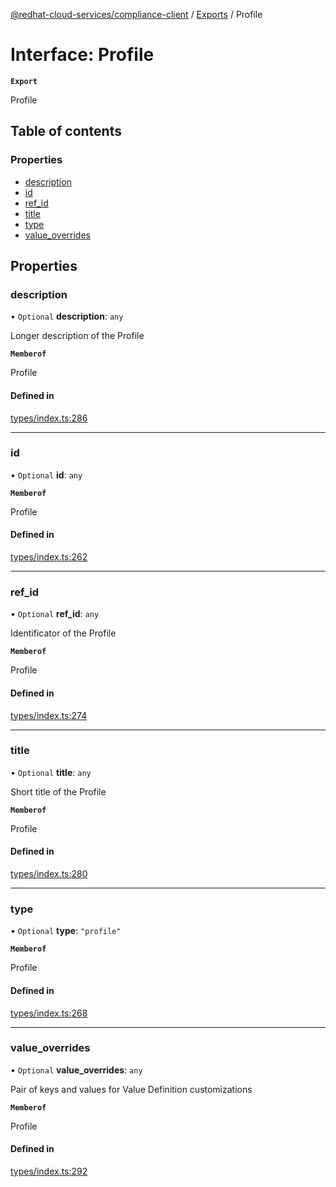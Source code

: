 [@redhat-cloud-services/compliance-client](../README.md) / [Exports](../modules.md) / Profile

# Interface: Profile

**`Export`**

Profile

## Table of contents

### Properties

- [description](Profile.md#description)
- [id](Profile.md#id)
- [ref\_id](Profile.md#ref_id)
- [title](Profile.md#title)
- [type](Profile.md#type)
- [value\_overrides](Profile.md#value_overrides)

## Properties

### description

• `Optional` **description**: `any`

Longer description of the Profile

**`Memberof`**

Profile

#### Defined in

[types/index.ts:286](https://github.com/AsToNlele/javascript-clients/blob/main/packages/compliance/types/index.ts#L286)

___

### id

• `Optional` **id**: `any`

**`Memberof`**

Profile

#### Defined in

[types/index.ts:262](https://github.com/AsToNlele/javascript-clients/blob/main/packages/compliance/types/index.ts#L262)

___

### ref\_id

• `Optional` **ref\_id**: `any`

Identificator of the Profile

**`Memberof`**

Profile

#### Defined in

[types/index.ts:274](https://github.com/AsToNlele/javascript-clients/blob/main/packages/compliance/types/index.ts#L274)

___

### title

• `Optional` **title**: `any`

Short title of the Profile

**`Memberof`**

Profile

#### Defined in

[types/index.ts:280](https://github.com/AsToNlele/javascript-clients/blob/main/packages/compliance/types/index.ts#L280)

___

### type

• `Optional` **type**: ``"profile"``

**`Memberof`**

Profile

#### Defined in

[types/index.ts:268](https://github.com/AsToNlele/javascript-clients/blob/main/packages/compliance/types/index.ts#L268)

___

### value\_overrides

• `Optional` **value\_overrides**: `any`

Pair of keys and values for Value Definition customizations

**`Memberof`**

Profile

#### Defined in

[types/index.ts:292](https://github.com/AsToNlele/javascript-clients/blob/main/packages/compliance/types/index.ts#L292)

